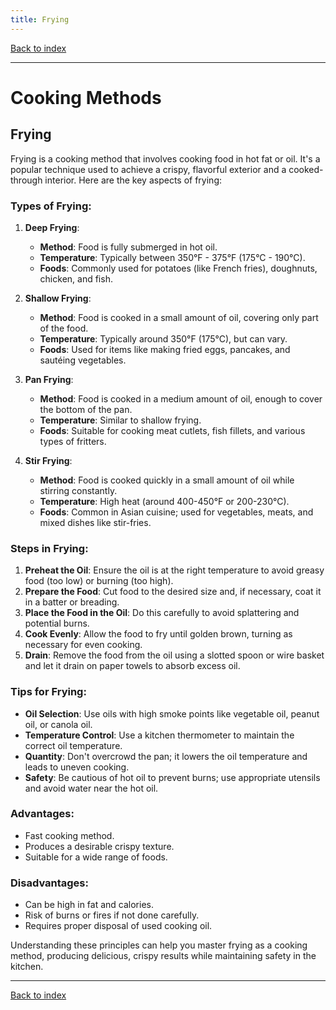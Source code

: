 ```yaml
---
title: Frying
---
```


[Back to index](index.html)

---
# Cooking Methods
## Frying

Frying is a cooking method that involves cooking food in hot fat or oil. It's a popular technique used to achieve a crispy, flavorful exterior and a cooked-through interior. Here are the key aspects of frying:

### Types of Frying:
1. **Deep Frying**:
   - **Method**: Food is fully submerged in hot oil.
   - **Temperature**: Typically between 350°F - 375°F (175°C - 190°C).
   - **Foods**: Commonly used for potatoes (like French fries), doughnuts, chicken, and fish.

2. **Shallow Frying**:
   - **Method**: Food is cooked in a small amount of oil, covering only part of the food.
   - **Temperature**: Typically around 350°F (175°C), but can vary.
   - **Foods**: Used for items like making fried eggs, pancakes, and sautéing vegetables.

3. **Pan Frying**:
   - **Method**: Food is cooked in a medium amount of oil, enough to cover the bottom of the pan.
   - **Temperature**: Similar to shallow frying.
   - **Foods**: Suitable for cooking meat cutlets, fish fillets, and various types of fritters.

4. **Stir Frying**:
   - **Method**: Food is cooked quickly in a small amount of oil while stirring constantly.
   - **Temperature**: High heat (around 400-450°F or 200-230°C).
   - **Foods**: Common in Asian cuisine; used for vegetables, meats, and mixed dishes like stir-fries.

### Steps in Frying:
1. **Preheat the Oil**: Ensure the oil is at the right temperature to avoid greasy food (too low) or burning (too high).
2. **Prepare the Food**: Cut food to the desired size and, if necessary, coat it in a batter or breading.
3. **Place the Food in the Oil**: Do this carefully to avoid splattering and potential burns.
4. **Cook Evenly**: Allow the food to fry until golden brown, turning as necessary for even cooking.
5. **Drain**: Remove the food from the oil using a slotted spoon or wire basket and let it drain on paper towels to absorb excess oil.

### Tips for Frying:
- **Oil Selection**: Use oils with high smoke points like vegetable oil, peanut oil, or canola oil.
- **Temperature Control**: Use a kitchen thermometer to maintain the correct oil temperature.
- **Quantity**: Don't overcrowd the pan; it lowers the oil temperature and leads to uneven cooking.
- **Safety**: Be cautious of hot oil to prevent burns; use appropriate utensils and avoid water near the hot oil.

### Advantages:
- Fast cooking method.
- Produces a desirable crispy texture.
- Suitable for a wide range of foods.

### Disadvantages:
- Can be high in fat and calories.
- Risk of burns or fires if not done carefully.
- Requires proper disposal of used cooking oil.

Understanding these principles can help you master frying as a cooking method, producing delicious, crispy results while maintaining safety in the kitchen.

---
[Back to index](index.html)
